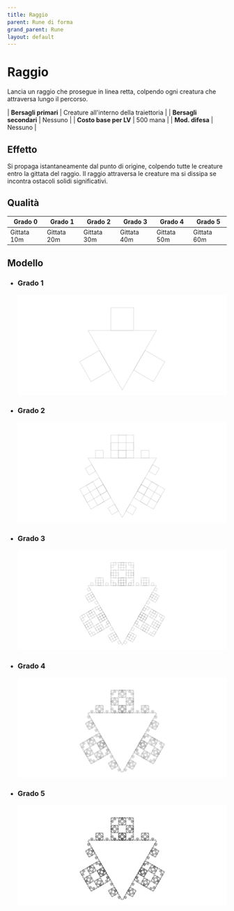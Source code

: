 ```yaml
---
title: Raggio
parent: Rune di forma
grand_parent: Rune
layout: default
---
```


# **Raggio**

Lancia un raggio che prosegue in linea retta, colpendo ogni creatura che attraversa lungo il percorso.

| **Bersagli primari**   | Creature all'interno della traiettoria    |
| **Bersagli secondari** | Nessuno                                   |
| **Costo base per LV**  | 500 mana                                  |
| **Mod. difesa**        | Nessuno                                   |

## Effetto
Si propaga istantaneamente dal punto di origine, colpendo tutte le creature entro la gittata del raggio. Il raggio attraversa le creature ma si dissipa se incontra ostacoli solidi significativi.

## Qualità

| Grado 0 | Grado 1 | Grado 2 | Grado 3 | Grado 4 | Grado 5 |
|---------|---------|---------|---------|---------|---------|
| Gittata 10m | Gittata 20m | Gittata 30m | Gittata 40m | Gittata 50m | Gittata 60m |

## Modello
- ### Grado 1<br>
  ![Grado 1](1.png "Grado 1")
- ### Grado 2<br>
  ![Grado 2](2.png "Grado 2")
- ### Grado 3<br>
  ![Grado 3](3.png "Grado 3")
- ### Grado 4<br>
  ![Grado 4](4.png "Grado 4")
- ### Grado 5<br>
  ![Grado 5](5.png "Grado 5")
